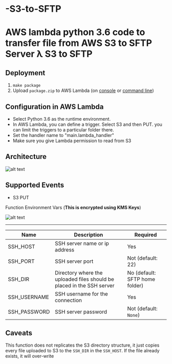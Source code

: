 # -S3-to-SFTP
AWS lambda python 3.6 code to transfer file from AWS S3 to SFTP Server
λ S3 to SFTP
============

Deployment
----------

1. `make package`
3. Upload `package.zip` to AWS Lambda (on [console](http://docs.aws.amazon.com/lambda/latest/dg/get-started-create-function.html) or [command line](http://docs.aws.amazon.com/lambda/latest/dg/vpc-ec-upload-deployment-pkg.html))

Configuration in AWS Lambda
---------------------------
 * Select Python 3.6 as the runtime environment.
 * In AWS Lambda, you can define a trigger. Select S3 and then PUT. you can limit the triggers to a particular folder there.
 * Set the handler name to "main.lambda_handler"
 * Make sure you give Lambda permission to read from S3

 Architecture
 ------------


 ![alt text](https://pictures142857.s3.ap-south-1.amazonaws.com/arch.png)



Supported Events
----------------

* S3 PUT

Function Environment Vars (**This is encrypted using KMS Keys**) 


![alt text](https://pictures142857.s3.ap-south-1.amazonaws.com/config.png)

-------------------------

| Name             | Description                                                           | Required                                                                                 |
|------------------|-----------------------------------------------------------------------|------------------------------------------------------------------------------------------|
| SSH_HOST         | SSH server name or ip address                                         | Yes                                                                                      |
| SSH_PORT         | SSH server port                                                       | Not (default: 22)                                                                        |
| SSH_DIR          | Directory where the uploaded files should be placed in the SSH server | No (default: SFTP home folder)                                                           |
| SSH_USERNAME     | SSH username for the connection                                       | Yes                                                                                      |
| SSH_PASSWORD     | SSH server password                                                   | Not (default: `None`)                                                                    |


Caveats
-------

This function does not replicates the S3 directory structure, it just copies every file uploaded to S3 to the `SSH_DIR` in the `SSH_HOST`.
If the file already exists, it will over-write



